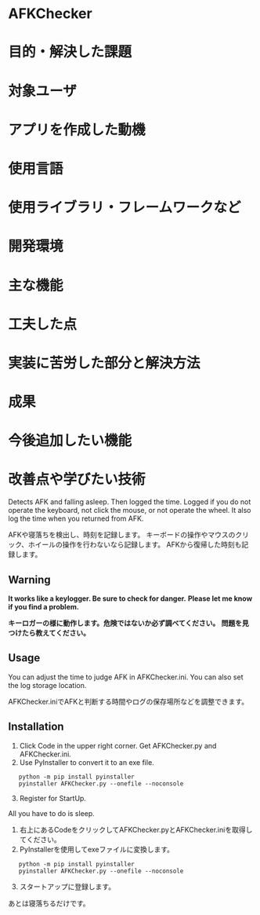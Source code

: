 AFKChecker
====
# 目的・解決した課題
# 対象ユーザ
# アプリを作成した動機
# 使用言語
# 使用ライブラリ・フレームワークなど
# 開発環境
# 主な機能
# 工夫した点
# 実装に苦労した部分と解決方法
# 成果
# 今後追加したい機能
# 改善点や学びたい技術
Detects AFK and falling asleep. Then logged the time.
Logged if you do not operate the keyboard, not click the mouse, or not operate the wheel. 
It also log the time when you returned from AFK.

AFKや寝落ちを検出し、時刻を記録します。
キーボードの操作やマウスのクリック、ホイールの操作を行わないなら記録します。
AFKから復帰した時刻も記録します。

## Warning
**It works like a keylogger. Be sure to check for danger.**
**Please let me know if you find a problem.**

**キーロガーの様に動作します。危険ではないか必ず調べてください。**
**問題を見つけたら教えてください。**

## Usage
You can adjust the time to judge AFK in AFKChecker.ini.
You can also set the log storage location. 

AFKChecker.iniでAFKと判断する時間やログの保存場所などを調整できます。

## Installation
1. Click Code in the upper right corner. Get AFKChecker.py and AFKChecker.ini. 
2. Use PyInstaller to convert it to an exe file. 
```
   python -m pip install pyinstaller
   pyinstaller AFKChecker.py --onefile --noconsole
```
3. Register for StartUp.

All you have to do is sleep. 

1. 右上にあるCodeをクリックしてAFKChecker.pyとAFKChecker.iniを取得してください。
2. PyInstallerを使用してexeファイルに変換します。
```
   python -m pip install pyinstaller
   pyinstaller AFKChecker.py --onefile --noconsole
```
3. スタートアップに登録します。

あとは寝落ちるだけです。
